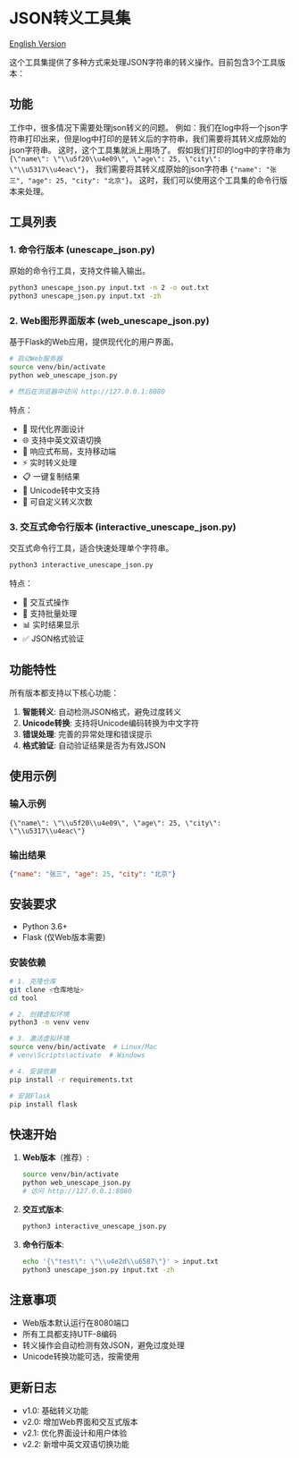 # JSON转义工具集

[English Version](README_EN.md)

这个工具集提供了多种方式来处理JSON字符串的转义操作。目前包含3个工具版本：

## 功能
工作中，很多情况下需要处理json转义的问题。
例如：我们在log中将一个json字符串打印出来，但是log中打印的是转义后的字符串，我们需要将其转义成原始的json字符串。
这时，这个工具集就派上用场了。
假如我们打印的log中的字符串为 `{\"name\": \"\\u5f20\\u4e09\", \"age\": 25, \"city\": \"\\u5317\\u4eac\"}`，
我们需要将其转义成原始的json字符串 `{"name": "张三", "age": 25, "city": "北京"}`。
这时，我们可以使用这个工具集的命令行版本来处理。




## 工具列表

### 1. 命令行版本 (unescape_json.py)
原始的命令行工具，支持文件输入输出。

```bash
python3 unescape_json.py input.txt -n 2 -o out.txt
python3 unescape_json.py input.txt -zh
```

### 2. Web图形界面版本 (web_unescape_json.py)
基于Flask的Web应用，提供现代化的用户界面。

```bash
# 启动Web服务器
source venv/bin/activate
python web_unescape_json.py

# 然后在浏览器中访问 http://127.0.0.1:8080
```

特点：
- 🎨 现代化界面设计
- 🌐 支持中英文双语切换
- 📱 响应式布局，支持移动端
- ⚡ 实时转义处理
- 📋 一键复制结果
- 🔄 Unicode转中文支持
- 🔢 可自定义转义次数

### 3. 交互式命令行版本 (interactive_unescape_json.py)
交互式命令行工具，适合快速处理单个字符串。

```bash
python3 interactive_unescape_json.py
```

特点：
- 💬 交互式操作
- 🔄 支持批量处理
- 📊 实时结果显示
- ✅ JSON格式验证

## 功能特性

所有版本都支持以下核心功能：

1. **智能转义**: 自动检测JSON格式，避免过度转义
2. **Unicode转换**: 支持将Unicode编码转换为中文字符
3. **错误处理**: 完善的异常处理和错误提示
4. **格式验证**: 自动验证结果是否为有效JSON

## 使用示例

### 输入示例
```
{\"name\": \"\\u5f20\\u4e09\", \"age\": 25, \"city\": \"\\u5317\\u4eac\"}
```

### 输出结果
```json
{"name": "张三", "age": 25, "city": "北京"}
```

## 安装要求

- Python 3.6+
- Flask (仅Web版本需要)

### 安装依赖

```bash
# 1. 克隆仓库
git clone <仓库地址>
cd tool

# 2. 创建虚拟环境
python3 -m venv venv

# 3. 激活虚拟环境
source venv/bin/activate  # Linux/Mac
# venv\Scripts\activate  # Windows

# 4. 安装依赖
pip install -r requirements.txt

# 安装Flask
pip install flask
```

## 快速开始

1. **Web版本**（推荐）:
   ```bash
   source venv/bin/activate
   python web_unescape_json.py
   # 访问 http://127.0.0.1:8080
   ```

2. **交互式版本**:
   ```bash
   python3 interactive_unescape_json.py
   ```

3. **命令行版本**:
   ```bash
   echo '{\"test\": \"\\u4e2d\\u6587\"}' > input.txt
   python3 unescape_json.py input.txt -zh
   ```

## 注意事项

- Web版本默认运行在8080端口
- 所有工具都支持UTF-8编码
- 转义操作会自动检测有效JSON，避免过度处理
- Unicode转换功能可选，按需使用

## 更新日志

- v1.0: 基础转义功能
- v2.0: 增加Web界面和交互式版本
- v2.1: 优化界面设计和用户体验
- v2.2: 新增中英文双语切换功能